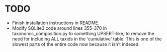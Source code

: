 # TODO

 * Finish installation instructions in README.
 * Modify SQLite3 code around lines 355-370 in taxonomic_composition.py to
   something UPSERT-like, to remove the need for including ALL taxids in the 
   'cumulative' table. This is one of the slowest parts of the entire code now 
   because it isn't indexed.
